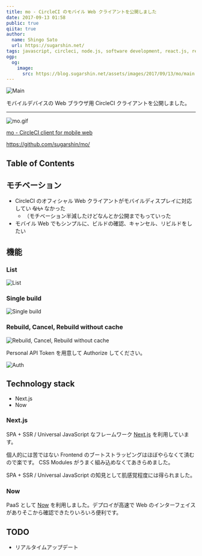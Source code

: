 ```yaml
---
title: mo - CircleCI のモバイル Web クライアントを公開しました
date: 2017-09-13 01:58
public: true
qiita: true
author:
  name: Shingo Sato
  url: https://sugarshin.net/
tags: javascript, circleci, node.js, software development, react.js, redux, next.js, koa.js
ogp:
  og:
    image:
      src: https://blog.sugarshin.net/assets/images/2017/09/13/mo/main.png
---
```


![Main](/assets/images/2017/09/13/mo/main.png)

モバイルデバイスの Web ブラウザ用 CircleCI クライアントを公開しました。

***

![mo.gif](https://media.giphy.com/media/fnm9cd8TNTwA92YOuV/giphy.gif)

[mo - CircleCI client for mobile web](https://moci.now.sh/)

https://github.com/sugarshin/mo/

## Table of Contents

## モチベーション

- CircleCI のオフィシャル Web クライアントがモバイルディスプレイに対応してい ~~ない~~ なかった
  - （モチベーション半減したけどなんとか公開までもっていった
- モバイル Web でもシンプルに、ビルドの確認、キャンセル、リビルドをしたい

## 機能

### List

![List](/assets/images/2017/09/13/mo/0.png)

### Single build

![Single build](/assets/images/2017/09/13/mo/1.png)

### Rebuild, Cancel, Rebuild without cache

![Rebuild, Cancel, Rebuild without cache](/assets/images/2017/09/13/mo/2.png)

Personal API Token を用意して Authorize してください。

![Auth](/assets/images/2017/09/13/mo/auth.png)

## Technology stack

- Next.js
- Now

### Next.js

SPA + SSR / Universal JavaScript なフレームワーク [Next.js](https://github.com/zeit/next.js/) を利用しています。

個人的には苦ではない Frontend のブートストラッピングはほぼやらなくて済むので楽です。 CSS Modules がうまく組み込めなくてあきらめました。

SPA + SSR / Universal JavaScript の知見として肌感覚程度には得られました。

### Now

PaaS として [Now](https://zeit.co/now) を利用しました。デプロイが高速で Web のインターフェイスがありそこから確認できたりいろいろ便利です。

## TODO

- リアルタイムアップデート
